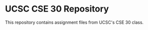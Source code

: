 # UCSC CSE 30 Repository
<p>This repository contains assignment files from UCSC's CSE 30 class.</p>
